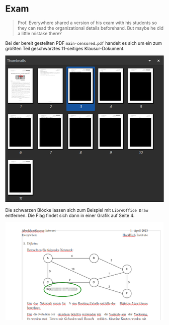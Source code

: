 # Exam

> Prof. Everywhere shared a version of his exam with his students so they can read the organizational details beforehand. But maybe he did a little mistake there?

Bei der bereit gestellten PDF `main-censored.pdf` handelt es sich um ein zum größten Teil geschwärztes 11-seitiges Klausur-Dokument.

![](screenshots/Pasted%20image%2020230314160702.png)

Die schwarzen Blöcke lassen sich zum Beispiel mit `LibreOffice Draw` entfernen. Die Flag findet sich dann in einer Grafik auf Seite 4.

![](screenshots/Pasted%20image%2020230314161109.png)

